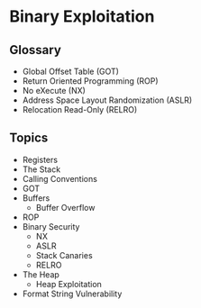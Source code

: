 # Binary Exploitation

## Glossary

- Global Offset Table (GOT)
- Return Oriented Programming (ROP)
- No eXecute (NX)
- Address Space Layout Randomization (ASLR)
- Relocation Read-Only (RELRO)

## Topics

- Registers
- The Stack
- Calling Conventions
- GOT
- Buffers
  - Buffer Overflow
- ROP
- Binary Security
  - NX
  - ASLR
  - Stack Canaries
  - RELRO
- The Heap
  - Heap Exploitation
- Format String Vulnerability
